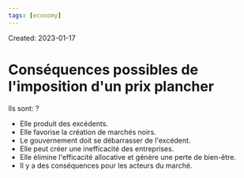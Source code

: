 ```yaml
---
tags: [economy]
---
```

Created: 2023-01-17

# Conséquences possibles de l'imposition d'un prix plancher
Ils sont:
?
- Elle produit des excédents.
- Elle favorise la création de marchés noirs.
- Le gouvernement doit se débarrasser de l'excédent.
- Elle peut créer une inefficacité des entreprises.
- Elle élimine l'efficacité allocative et génère une perte de bien-être.
- Il y a des conséquences pour les acteurs du marché.
<!--SR:!2024-01-09,34,150-->